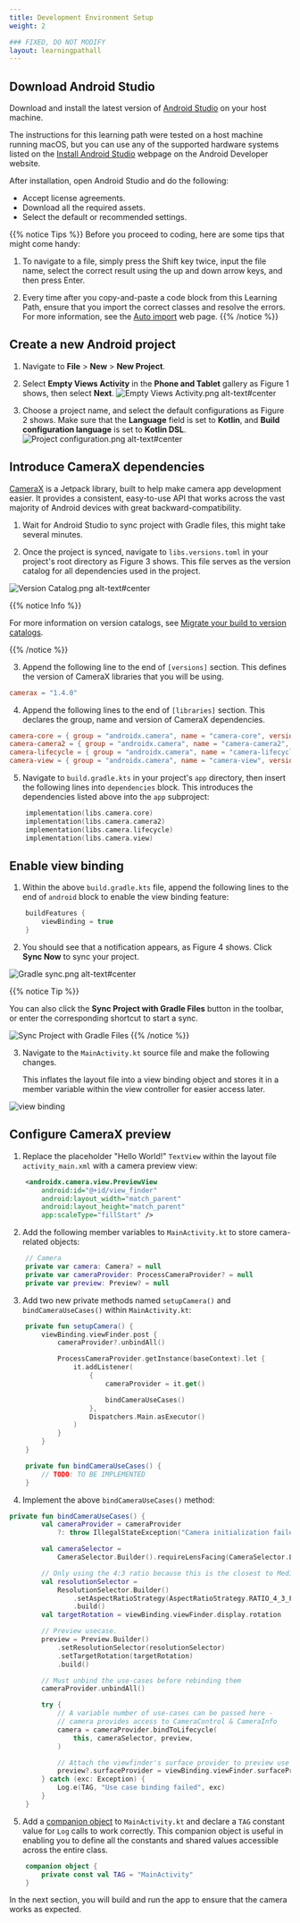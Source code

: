 ```yaml
---
title: Development Environment Setup
weight: 2

### FIXED, DO NOT MODIFY
layout: learningpathall
---
```

## Download Android Studio

Download and install the latest version of [Android Studio](https://developer.android.com/studio/) on your host machine.

The instructions for this learning path were tested on a host machine running macOS, but you can use any of the supported hardware systems listed on the [Install Android Studio](https://developer.android.com/studio/install) webpage on the Android Developer website. 

After installation, open Android Studio and do the following:

* Accept license agreements.
* Download all the required assets.
* Select the default or recommended settings. 

{{% notice Tips %}}
Before you proceed to coding, here are some tips that might come handy:

1. To navigate to a file, simply press the Shift key twice, input the file name, select the correct result using the up and down arrow keys, and then press Enter.

2. Every time after you copy-and-paste a code block from this Learning Path, ensure that you import the correct classes and resolve the errors. For more information, see the [Auto import](https://www.jetbrains.com/help/idea/creating-and-optimizing-imports.html) web page.
{{% /notice %}}

## Create a new Android project

1. Navigate to **File** > **New** > **New Project**.

2. Select **Empty Views Activity** in the **Phone and Tablet** gallery as Figure 1 shows, then select **Next**.
![Empty Views Activity.png alt-text#center](images/2/empty%20project.png "Figure 1: Select Empty Views Activity.")

3. Choose a project name, and select the default configurations as Figure 2 shows. Make sure that the **Language** field is set to **Kotlin**, and **Build configuration language** is set to **Kotlin DSL**.
![Project configuration.png alt-text#center](images/2/project%20config.png "Figure 2: Project Configuration.")

## Introduce CameraX dependencies

[CameraX](https://developer.android.com/media/camera/camerax) is a Jetpack library, built to help make camera app development easier. It provides a consistent, easy-to-use API that works across the vast majority of Android devices with great backward-compatibility.

1. Wait for Android Studio to sync project with Gradle files, this might take several minutes.

2. Once the project is synced, navigate to `libs.versions.toml` in your project's root directory as Figure 3 shows. This file serves as the version catalog for all dependencies used in the project.

![Version Catalog.png alt-text#center](images/2/dependency%20version%20catalog.png "Figure 3: Version Catalog.")

{{% notice Info %}}

For more information on version catalogs, see [Migrate your build to version catalogs](https://developer.android.com/build/migrate-to-catalogs).

{{% /notice %}}

3. Append the following line to the end of `[versions]` section. This defines the version of CameraX libraries that you will be using.
```toml
camerax = "1.4.0"
```

4. Append the following lines to the end of `[libraries]` section. This declares the group, name and version of CameraX dependencies.

```toml
camera-core = { group = "androidx.camera", name = "camera-core", version.ref = "camerax" }
camera-camera2 = { group = "androidx.camera", name = "camera-camera2", version.ref = "camerax" }
camera-lifecycle = { group = "androidx.camera", name = "camera-lifecycle", version.ref = "camerax" }
camera-view = { group = "androidx.camera", name = "camera-view", version.ref = "camerax" }
```

5. Navigate to `build.gradle.kts` in your project's `app` directory, then insert the following lines into `dependencies` block. This introduces the dependencies listed above into the `app` subproject:

```kotlin
    implementation(libs.camera.core)
    implementation(libs.camera.camera2)
    implementation(libs.camera.lifecycle)
    implementation(libs.camera.view)
```

## Enable view binding

1. Within the above `build.gradle.kts` file, append the following lines to the end of `android` block to enable the view binding feature:

```kotlin
    buildFeatures {
        viewBinding = true
    }
```

2. You should see that a notification appears, as Figure 4 shows. Click **Sync Now** to sync your project.

![Gradle sync.png alt-text#center](images/2/gradle%20sync.png "Figure 4: Gradle Sync.")

{{% notice Tip %}}

You can also click the **Sync Project with Gradle Files** button in the toolbar, or enter the corresponding shortcut to start a sync.

![Sync Project with Gradle Files](images/2/sync%20project%20with%20gradle%20files.png)
{{% /notice %}}

3. Navigate to the `MainActivity.kt` source file and make the following changes. 

    This inflates the layout file into a view binding object and stores it in a member variable within the view controller for easier access later.

![view binding](images/2/view%20binding.png)

## Configure CameraX preview

1. Replace the placeholder "Hello World!" `TextView` within the layout file `activity_main.xml` with a camera preview view:

```xml
    <androidx.camera.view.PreviewView
        android:id="@+id/view_finder"
        android:layout_width="match_parent"
        android:layout_height="match_parent"
        app:scaleType="fillStart" />
```


2. Add the following member variables to `MainActivity.kt` to store camera-related objects:

```kotlin
    // Camera
    private var camera: Camera? = null
    private var cameraProvider: ProcessCameraProvider? = null
    private var preview: Preview? = null
```

3. Add two new private methods named `setupCamera()` and `bindCameraUseCases()` within `MainActivity.kt`:

```kotlin
    private fun setupCamera() {
        viewBinding.viewFinder.post {
            cameraProvider?.unbindAll()

            ProcessCameraProvider.getInstance(baseContext).let {
                it.addListener(
                    {
                        cameraProvider = it.get()

                        bindCameraUseCases()
                    },
                    Dispatchers.Main.asExecutor()
                )
            }
        }
    }

    private fun bindCameraUseCases() {
        // TODO: TO BE IMPLEMENTED
    }
```

4. Implement the above `bindCameraUseCases()` method:

```kotlin
private fun bindCameraUseCases() {
        val cameraProvider = cameraProvider
            ?: throw IllegalStateException("Camera initialization failed.")

        val cameraSelector =
            CameraSelector.Builder().requireLensFacing(CameraSelector.LENS_FACING_FRONT).build()

        // Only using the 4:3 ratio because this is the closest to MediaPipe models
        val resolutionSelector =
            ResolutionSelector.Builder()
                .setAspectRatioStrategy(AspectRatioStrategy.RATIO_4_3_FALLBACK_AUTO_STRATEGY)
                .build()
        val targetRotation = viewBinding.viewFinder.display.rotation

        // Preview usecase.
        preview = Preview.Builder()
            .setResolutionSelector(resolutionSelector)
            .setTargetRotation(targetRotation)
            .build()

        // Must unbind the use-cases before rebinding them
        cameraProvider.unbindAll()

        try {
            // A variable number of use-cases can be passed here -
            // camera provides access to CameraControl & CameraInfo
            camera = cameraProvider.bindToLifecycle(
                this, cameraSelector, preview,
            )

            // Attach the viewfinder's surface provider to preview use case
            preview?.surfaceProvider = viewBinding.viewFinder.surfaceProvider
        } catch (exc: Exception) {
            Log.e(TAG, "Use case binding failed", exc)
        }
    }
```

5. Add a [companion object](https://kotlinlang.org/docs/object-declarations.html#companion-objects) to `MainActivity.kt` and declare a `TAG` constant value for `Log` calls to work correctly. This companion object is useful in enabling you to define all the constants and shared values accessible across the entire class.

```kotlin
    companion object {
        private const val TAG = "MainActivity"
    }
```

In the next section, you will build and run the app to ensure that the camera works as expected.
